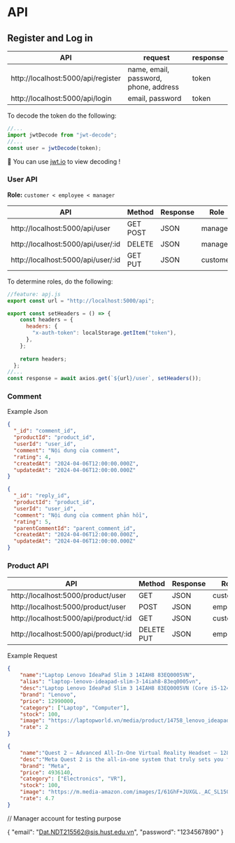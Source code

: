 # API

## Register and Log in

<center>

| API              | request    | response |
|------------------|--------|--------|
| http://localhost:5000/api/register| name, email, password, phone, address    | token |
| http://localhost:5000/api/login  | email, password    |  token | 

</center>

To decode the token do the following:

```js
//...
import jwtDecode from "jwt-decode";
//...
const user = jwtDecode(token);
```
🚀 You can use [jwt.io](https://jwt.io) to view decoding !

### User API

**Role:** `customer < employee < manager`

<center>

| API              | Method    | Response | Role |
|------------------|--------|--------|--------|
| http://localhost:5000/api/user|  GET POST  | JSON | manager |
| http://localhost:5000/api/user/:id|  DELETE  | JSON | manager |
| http://localhost:5000/api/user/:id|  GET PUT  | JSON | customer |

</center>

To determine roles, do the following:

```js
//feature: apj.js
export const url = "http://localhost:5000/api";

export const setHeaders = () => {
    const headers = {
      headers: {
        "x-auth-token": localStorage.getItem("token"),
      },
    };
  
    return headers;
  };
//...
const response = await axios.get(`${url}/user`, setHeaders());
```

### Comment

Example Json
```json
{
  "_id": "comment_id",
  "productId": "product_id",
  "userId": "user_id",
  "comment": "Nội dung của comment",
  "rating": 4,
  "createdAt": "2024-04-06T12:00:00.000Z",
  "updatedAt": "2024-04-06T12:00:00.000Z"
}
```

```json
{
  "_id": "reply_id",
  "productId": "product_id",
  "userId": "user_id",
  "comment": "Nội dung của comment phản hồi",
  "rating": 5,
  "parentCommentId": "parent_comment_id",
  "createdAt": "2024-04-06T12:00:00.000Z",
  "updatedAt": "2024-04-06T12:00:00.000Z"
}
```

### Product API

| API              | Method    | Response | Role |
|------------------|--------|--------|--------|
| http://localhost:5000/product/user|  GET | JSON | customer |
| http://localhost:5000/product/user|  POST | JSON | employee |
| http://localhost:5000/api/product/:id|  GET  | JSON | customer |
| http://localhost:5000/api/product/:id|  DELETE PUT  | JSON | employee |

Example Request
```json
{
    "name":"Laptop Lenovo IdeaPad Slim 3 14IAH8 83EQ0005VN",
    "alias": "laptop-lenovo-ideapad-slim-3-14iah8-83eq0005vn",
    "desc":"Laptop Lenovo IdeaPad Slim 3 14IAH8 83EQ0005VN (Core i5-12450H | 16GB | 512GB | Intel UHD | 14 inch FHD | Win 11 | Xám)",
    "brand": "Lenovo",
    "price": 12990000,
    "category": ["Laptop", "Computer"],
    "stock": 100,
    "image": "https://laptopworld.vn/media/product/14758_lenovo_ideapad_slim_3_14iah8_logo.jpg",
    "rate": 2
}

{
    "name":"Quest 2 — Advanced All-In-One Virtual Reality Headset — 128 GB",
    "desc":"Meta Quest 2 is the all-in-one system that truly sets you free to explore in VR. Simply put on the headset and enter fully-immersive, imagination-defying worlds. A built-in battery, fast processor and immersive graphics keep your experience smooth and seamless, while 3D positional audio, hand tracking and easy-to-use controllers make virtual worlds feel real. Meet, play and build communities with people from all over the world. Start an epic new adventure, squad up with friends or add more fun to your fitness routine. Invite others into your VR experience by screen-casting to a compatible TV or screen as it unfolds. See child safety guidance online; Accounts for 10+.",
    "brand": "Meta",
    "price": 4936140,
    "category": ["Electronics", "VR"],
    "stock": 100,
    "image": "https://m.media-amazon.com/images/I/61GhF+JUXGL._AC_SL1500_.jpg",
    "rate": 4.7
}
```

// Manager account for testing purpose

{
    "email": "Dat.NDT215562@sis.hust.edu.vn",
    "password": "1234567890"
}